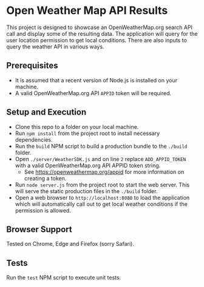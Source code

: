 # Open Weather Map API Results
This project is designed to showcase an OpenWeatherMap.org search API call and display some of the resulting data.
The application will query for the user location permission to get local conditions.
There are also inputs to query the weather API in various ways.

## Prerequisites
- It is assumed that a recent version of Node.js is installed on your machine.
- A valid OpenWeatherMap.org API `APPID` token will be required.

## Setup and Execution
- Clone this repo to a folder on your local machine.
- Run `npm install` from the project root to install necessary dependencies.
- Run the `build` NPM script to build a production bundle to the `./build` folder.
- Open `./server/WeatherSDK.js` and on line `2` replace `ADD_APPID_TOKEN` with a valid OpenWeatherMap.org API APPID token string.
  - See https://openweathermap.org/appid for more information on creating a token.
- Run `node server.js` from the project root to start the web server.  This will serve the static production files in the `./build` folder.
- Open a web browser to `http://localhost:8080` to load the application which will automatically call out to get local weather conditions if the permission is allowed.

## Browser Support
Tested on Chrome, Edge and Firefox (sorry Safari).

## Tests
Run the `test` NPM script to execute unit tests.

